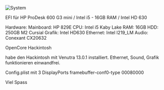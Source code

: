 ![System](https://user-images.githubusercontent.com/18267888/204154196-ebf7decf-fee0-47ad-828b-f344e5aecf00.png)


EFI für HP ProDesk 600 G3 mini / Intel i5 - 16GB RAM / Intel HD 630


Hardware:
Mainboard: HP 829E
CPU: Intel i5 Kaby Lake
RAM: 16GB
HDD: 250GB M2 Cursial
Grafik: Intel HD630
Ethernet: Intel I219_LM
Audio: Conexant CX20632

OpenCore Hackintosh

habe den Hackintosh mit Venutra 13.0.1 installiert.
Ethernet, Sound, Grafik funktionieren einwandfrei.

Config.plist mit 3 DisplayPorts
framebuffer-conf0-type 00080000

Viel Spass 



